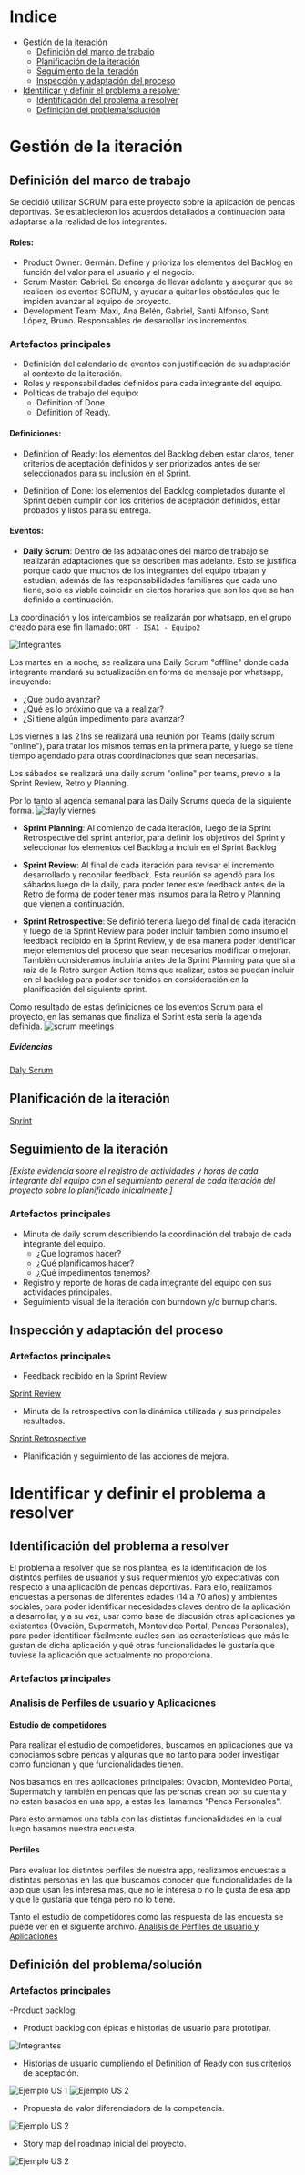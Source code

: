 # Indice

- [Gestión de la iteración](#gestión-de-la-iteración)
  - [Definición del marco de trabajo](#definición-del-marco-de-trabajo)
  - [Planificación de la iteración](#planificación-de-la-iteración)
  - [Seguimiento de la iteración](#seguimiento-de-la-iteración)
  - [Inspección y adaptación del proceso](#inspección-y-adaptación-del-proceso)
- [Identificar y definir el problema a resolver](#identificar-y-definir-el-problema-a-resolver)
  - [Identificación del problema a resolver](#identificación-del-problema-a-resolver)
  - [Definición del problema/solución](#definición-del-problema/solución)

# Gestión de la iteración

## Definición del marco de trabajo

Se decidió utilizar SCRUM para este proyecto sobre la aplicación de pencas deportivas. Se establecieron los acuerdos detallados a continuación para adaptarse a la realidad de los integrantes.

#### Roles:
- Product Owner: Germán. Define y prioriza los elementos del Backlog en función del valor para el usuario y el negocio.
- Scrum Master: Gabriel. Se encarga de llevar adelante y asegurar que se realicen los eventos SCRUM, y ayudar a quitar los obstáculos que le impiden avanzar al equipo de proyecto.
- Development Team: Maxi, Ana Belén, Gabriel, Santi Alfonso, Santi López, Bruno. Responsables de desarrollar los incrementos.

### Artefactos principales

- Definición del calendario de eventos con justificación de su adaptación al contexto de la iteración.
- Roles y responsabilidades definidos para cada integrante del equipo.
- Políticas de trabajo del equipo:
  - Definition of Done.
  - Definition of Ready.

#### Definiciones:

- Definition of Ready: los elementos del Backlog deben estar claros, tener criterios de aceptación definidos y ser priorizados antes de ser seleccionados para su inclusión en el Sprint.

- Definition of Done: los elementos del Backlog completados durante el Sprint deben cumplir con los criterios de aceptación definidos, estar probados y listos para su entrega.


#### Eventos:
- **Daily Scrum**: Dentro de las adpataciones del marco de trabajo se realizarán adaptaciones que se describen mas adelante. Esto se justifica porque dado que muchos de los integrantes del equipo trbajan y estudian, además de las responsabilidades familiares que cada uno tiene, solo es viable coincidir en ciertos horarios que son los que se han definido a continuación.

La coordinación y los intercambios se realizarán por whatsapp, en el grupo creado para ese fin llamado: 
`ORT - ISA1 - Equipo2`

![Integrantes](img/whatsapp-integrantes.PNG) 

Los martes en la noche, se realizara una Daily Scrum "offline" donde cada integrante mandará su actualización en forma de mensaje por whatsapp, incuyendo:
  - ¿Que pudo avanzar?
  - ¿Qué es lo próximo que va a realizar?
  - ¿Si tiene algún impedimento para avanzar?

Los viernes a las 21hs se realizará una reunión por Teams (daily scrum "online"), para tratar los mismos temas en la primera parte, y luego se tiene tiempo agendado para otras coordinaciones que sean necesarias.

Los sábados se realizará una daily scrum "online" por teams, previo a la Sprint Review, Retro y Planning.

Por lo tanto al agenda semanal para las Daily Scrums queda de la siguiente forma.
![dayly viernes](img/daily-scrum.PNG) 

- **Sprint Planning**: Al comienzo de cada iteración, luego de la Sprint Retrospective del sprint anterior, para definir los objetivos del Sprint y seleccionar los elementos del Backlog a incluir en el Sprint Backlog

- **Sprint Review**: Al final de cada iteración para revisar el incremento desarrollado y recopilar feedback. Esta reunión se agendó para los sábados luego de la daily, para poder tener este feedback antes de la Retro de forma de poder tener mas insumos para la Retro y Planning que vienen a continuación.

- **Sprint Retrospective**: Se definió tenerla luego del final de cada iteración y luego de la Sprint Review para poder incluir tambien como insumo el feedback recibido en la Sprint Review, y de esa manera poder identificar mejor elementos del proceso que sean necesarios modificar o mejorar. También consideramos incluirla antes de la Sprint Planning para que si a raiz de la Retro surgen Action Items que realizar, estos se puedan incluir en el backlog para poder ser tenidos en consideración en la planificación del siguiente sprint.

Como resultado de estas definiciones de los eventos Scrum para el proyecto, en las semanas que finaliza el Sprint esta sería la agenda definida.
![scrum meetings](img/scrum-meetings.PNG) 

##### Evidencias

[Daly Scrum](Daily-Scrum.md)


## Planificación de la iteración

[Sprint](Sprint.md)

## Seguimiento de la iteración

_[Existe evidencia sobre el registro de actividades y horas de cada integrante del equipo con el seguimiento general de cada iteración del proyecto sobre lo planificado inicialmente.]_

### Artefactos principales

- Minuta de daily scrum describiendo la coordinación del trabajo de cada integrante del equipo.
  - ¿Que logramos hacer?
  - ¿Qué planificamos hacer?
  - ¿Qué impedimentos tenemos?
- Registro y reporte de horas de cada integrante del equipo con sus actividades principales.
- Seguimiento visual de la iteración con burndown y/o burnup charts.

## Inspección y adaptación del proceso

### Artefactos principales

- Feedback recibido en la Sprint Review

[Sprint Review](Sprint-Review.md) 

- Minuta de la retrospectiva con la dinámica utilizada y sus principales resultados.

[Sprint Retrospective](Sprint-Retrospective.md) 

- Planificación y seguimiento de las acciones de mejora.

# Identificar y definir el problema a resolver

## Identificación del problema a resolver

El problema a resolver que se nos plantea, es la identificación de los distintos perfiles de usuarios y sus requerimientos y/o expectativas con respecto a una aplicación de pencas deportivas.
Para ello, realizamos encuestas a personas de diferentes edades (14 a 70 años) y ambientes sociales, para poder identificar necesidades claves dentro de la aplicación a desarrollar, y a su vez, usar como base de discusión otras aplicaciones ya existentes (Ovación, Supermatch, Montevideo Portal, Pencas Personales), para poder identificar fácilmente cuáles son las características que más le gustan de dicha aplicación y qué otras funcionalidades le gustaría que tuviese la aplicación que actualmente no proporciona.

### Artefactos principales


### Analisis de Perfiles de usuario y Aplicaciones

#### Estudio de competidores

Para realizar el estudio de competidores, buscamos en aplicaciones que ya conociamos sobre pencas y algunas que no tanto para poder investigar como funcionan y que funcionalidades tienen.

Nos basamos en tres aplicaciones principales: Ovacion, Montevideo Portal, Supermatch y también en pencas que las personas crean por su cuenta y no estan basados en una app, a estas les llamamos "Penca Personales".

Para esto armamos una tabla con las distintas funcionalidades en la cual luego basamos nuestra encuesta.

#### Perfiles

Para evaluar los distintos perfiles de nuestra app, realizamos encuestas a distintas personas en las que buscamos conocer que funcionalidades de la app que usan les interesa mas, que no le interesa o no le gusta de esa app y que le gustaria que tenga pero no lo tiene.

Tanto el estudio de competidores como las respuesta de las encuesta se puede ver en el siguiente archivo. [Analisis de Perfiles de usuario y Aplicaciones](resources/PerfilesUsuarioYAplicaciones.xlsx)

## Definición del problema/solución

### Artefactos principales

-Product backlog:

- Product backlog con épicas e historias de usuario para prototipar.

![Integrantes](img/Backlog.PNG) 

- Historias de usuario cumpliendo el Definition of Ready con sus criterios de aceptación.

![Ejemplo US 1](img/EjemploUS-1.PNG) 
![Ejemplo US 2](img/EjemploUS-2.PNG) 

- Propuesta de valor diferenciadora de la competencia.

![Ejemplo US 2](img/AgreganValor.PNG) 

- Story map del roadmap inicial del proyecto.

![Ejemplo US 2](img/ISA1-Equipo2-Pencas-StoryMap.png) 
